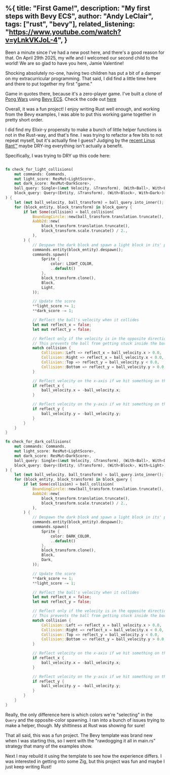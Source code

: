 %{
  title: "First Game!",
  description: "My first steps with Bevy ECS",
  author: "Andy LeClair",
  tags: ["rust", "bevy"],
  related_listening: "https://www.youtube.com/watch?v=yLnkVKJoL-4",
}
---

Been a minute since I've had a new post here, and there's a good reason for that. On April 29th 2025, my wife and I welcomed our second child to the world! We are so glad to have you here, Jamie Valentine!

Shocking absolutely no-one, having two children has put a bit of a damper on my extracurricular programming. That said, I did find a little time here and there to put together my first "game."

Game in quotes there, because it's a zero-player game. I've built a clone of [Pong Wars](https://github.com/vnglst/pong-wars) using [Bevy ECS](https://bevy.org/). Check the code out [here](https://github.com/andyleclair/bevy_pong_wars)

Overall, it was a fun project! I enjoy writing Rust well enough, and working from the Bevy examples, I was able to put this working game together in pretty short order. 

I did find my Elixir-y propensity to make a bunch of little helper functions is not in the Rust-way, and that's fine. I was trying to refactor a few bits to not repeat myself, but it's actually fine I guess? Judging by the [recent Linus Rant™](https://lore.kernel.org/lkml/CAHk-=wjLCqUUWd8DzG+xsOn-yVL0Q=O35U9D6j6=2DUWX52ghQ@mail.gmail.com/) maybe DRY-ing everything isn't actually a benefit.

Specifically, I was trying to DRY up this code here:

```rust

fn check_for_light_collisions(
    mut commands: Commands,
    mut light_score: ResMut<LightScore>,
    mut dark_score: ResMut<DarkScore>,
    ball_query: Single<(&mut Velocity, &Transform), (With<Ball>, With<Light>, Without<Dark>)>,
    block_query: Query<(Entity, &Transform), (With<Block>, With<Dark>)>,
) {
    let (mut ball_velocity, ball_transform) = ball_query.into_inner();
    for (block_entity, block_transform) in block_query {
        if let Some(collision) = ball_collision(
            BoundingCircle::new(ball_transform.translation.truncate(), BALL_SIZE / 2.),
            Aabb2d::new(
                block_transform.translation.truncate(),
                block_transform.scale.truncate() / 2.,
            ),
        ) {
            // Despawn the dark block and spawn a light block in its' place
            commands.entity(block_entity).despawn();
            commands.spawn((
                Sprite {
                    color: LIGHT_COLOR,
                    ..default()
                },
                block_transform.clone(),
                Block,
                Light,
            ));

            // Update the score
            **light_score += 1;
            **dark_score -= 1;

            // Reflect the ball's velocity when it collides
            let mut reflect_x = false;
            let mut reflect_y = false;

            // Reflect only if the velocity is in the opposite direction of the collision
            // This prevents the ball from getting stuck inside the bar
            match collision {
                Collision::Left => reflect_x = ball_velocity.x > 0.0,
                Collision::Right => reflect_x = ball_velocity.x < 0.0,
                Collision::Top => reflect_y = ball_velocity.y < 0.0,
                Collision::Bottom => reflect_y = ball_velocity.y > 0.0,
            }

            // Reflect velocity on the x-axis if we hit something on the x-axis
            if reflect_x {
                ball_velocity.x = -ball_velocity.x;
            }

            // Reflect velocity on the y-axis if we hit something on the y-axis
            if reflect_y {
                ball_velocity.y = -ball_velocity.y;
            }
        }
    }
}

fn check_for_dark_collisions(
    mut commands: Commands,
    mut light_score: ResMut<LightScore>,
    mut dark_score: ResMut<DarkScore>,
    ball_query: Single<(&mut Velocity, &Transform), (With<Ball>, With<Dark>, Without<Light>)>,
    block_query: Query<(Entity, &Transform), (With<Block>, With<Light>)>,
) {
    let (mut ball_velocity, ball_transform) = ball_query.into_inner();
    for (block_entity, block_transform) in block_query {
        if let Some(collision) = ball_collision(
            BoundingCircle::new(ball_transform.translation.truncate(), BALL_SIZE / 2.),
            Aabb2d::new(
                block_transform.translation.truncate(),
                block_transform.scale.truncate() / 2.,
            ),
        ) {
            // Despawn the dark block and spawn a light block in its' place
            commands.entity(block_entity).despawn();
            commands.spawn((
                Sprite {
                    color: DARK_COLOR,
                    ..default()
                },
                block_transform.clone(),
                Block,
                Dark,
            ));

            // Update the score
            **dark_score += 1;
            **light_score -= 1;

            // Reflect the ball's velocity when it collides
            let mut reflect_x = false;
            let mut reflect_y = false;

            // Reflect only if the velocity is in the opposite direction of the collision
            // This prevents the ball from getting stuck inside the bar
            match collision {
                Collision::Left => reflect_x = ball_velocity.x > 0.0,
                Collision::Right => reflect_x = ball_velocity.x < 0.0,
                Collision::Top => reflect_y = ball_velocity.y < 0.0,
                Collision::Bottom => reflect_y = ball_velocity.y > 0.0,
            }

            // Reflect velocity on the x-axis if we hit something on the x-axis
            if reflect_x {
                ball_velocity.x = -ball_velocity.x;
            }

            // Reflect velocity on the y-axis if we hit something on the y-axis
            if reflect_y {
                ball_velocity.y = -ball_velocity.y;
            }
        }
    }
}
```

Really, the only difference here is which colors we're "selecting" in the `Query` and the opposite-color spawning. I ran into a bunch of issues trying to make a helper, though. My shittiness at Rust was showing for sure!

That all said, this was a fun project. The Bevy template was brand new when I was starting this, so I went with the "rawdogging it all in main.rs" strategy that many of the examples show. 

Next I may rebuild it using the template to see how the experience differs. I was interested in getting into some Zig, but this project was fun and maybe I just keep writing Rust!
